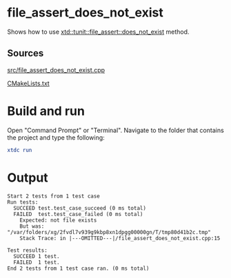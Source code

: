 # file_assert_does_not_exist

Shows how to use [xtd::tunit::file_assert::does_not_exist](https://gammasoft71.github.io/xtd/reference_guides/latest/classxtd_1_1tunit_1_1file__assert.html#a4f906c9fe3c7a7c0f05aeab28a9a6821) method.

## Sources

[src/file_assert_does_not_exist.cpp](src/file_assert_does_not_exist.cpp)

[CMakeLists.txt](CMakeLists.txt)

# Build and run

Open "Command Prompt" or "Terminal". Navigate to the folder that contains the project and type the following:

```cmake
xtdc run
```

# Output

```
Start 2 tests from 1 test case
Run tests:
  SUCCEED test.test_case_succeed (0 ms total)
  FAILED  test.test_case_failed (0 ms total)
    Expected: not file exists
    But was:  "/var/folders/xg/2fvdl7v939g9kbp8xn1dpgg00000gn/T/tmp80d41b2c.tmp"
    Stack Trace: in |---OMITTED---|/file_assert_does_not_exist.cpp:15

Test results:
  SUCCEED 1 test.
  FAILED  1 test.
End 2 tests from 1 test case ran. (0 ms total)
```
